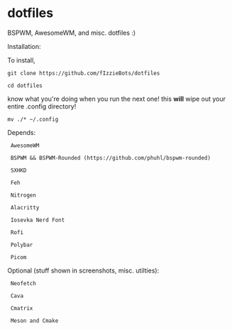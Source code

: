 # dotfiles
BSPWM, AwesomeWM, and misc. dotfiles :)


Installation:

 To install, 
 
 ``git clone https://github.com/fIzzieBots/dotfiles``
 
 ``cd dotfiles``

know what you're doing when you run the next one! this **will** wipe out your entire .config directory!

``mv ./* ~/.config``
  
Depends:

     AwesomeWM
  
     BSPWM && BSPWM-Rounded (https://github.com/phuhl/bspwm-rounded)
     
     SXHKD
     
     Feh
  
     Nitrogen
  
     Alacritty
  
     Iosevka Nerd Font
  
     Rofi
  
     Polybar
  
     Picom
  
  
  
  Optional (stuff shown in screenshots, misc. utilties):
  
     Neofetch
  
     Cava
  
     Cmatrix
  
     Meson and Cmake
  
